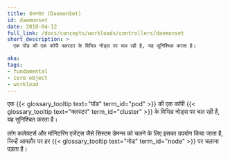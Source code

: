 ```yaml
---
title: डेमनसेट (DaemonSet)
id: daemonset
date: 2018-04-12
full_link: /docs/concepts/workloads/controllers/daemonset
short_description: >
  एक पॉड की एक कॉपी क्लस्टर के विभिन्न नोड्स पर चल रही है, यह सुनिश्चित करता है।

aka: 
tags:
- fundamental
- core-object
- workload
---
```

 एक  {{< glossary_tooltip text="पॉड" term_id="pod" >}} की एक कॉपी  {{< glossary_tooltip text="क्लस्टर" term_id="cluster" >}} के विभिन्न नोड्स पर चल रही है, यह सुनिश्चित करता है।

<!--more--> 

लॉग कलेक्टर्स और मॉनिटरिंग एजेंट्स जैसे सिस्टम डेमन्स को चलने के लिए इसका उपयोग किया जाता है, जिन्हें आमतौर पर हर {{< glossary_tooltip text="नोड"  term_id="node" >}} पर चलाना पड़ता है।
